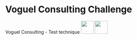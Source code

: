 # Voguel Consulting Challenge
 Voguel Consulting - Test technique
<code><img height="40" src="https://raw.githubusercontent.com/NassirHenchiri/Voguel-Consulting-Challenge/Screen1.png"></code>
<code><img height="40" src="https://raw.githubusercontent.com/NassirHenchiri/Voguel-Consulting-Challenge/Screen2.png"></code>
